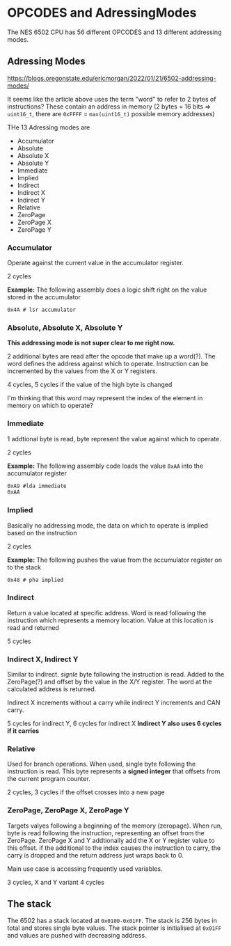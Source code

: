 # OPCODES and AdressingModes
The NES 6502 CPU has 56 different OPCODES and 13 different addressing modes.


## Adressing Modes
https://blogs.oregonstate.edu/ericmorgan/2022/01/21/6502-addressing-modes/

It seems like the article above uses the term "word" to refer to 2 bytes of instructions?
These contain an address in memory (2 bytes = 16 bits => `uint16_t`, there are `0xFFFF` = `max(uint16_t)`
possible memory addresses)


THe 13 Adressing modes are

- Accumulator
- Absolute
- Absolute X
- Absolute Y
- Immediate
- Implied
- Indirect
- Indirect X
- Indirect Y
- Relative
- ZeroPage
- ZeroPage X
- ZeroPage Y

### Accumulator
Operate against the current value in the accumulator register.

2 cycles

**Example:**
The following assembly does a logic shift right on the value stored in the accumulator
```asm
0x4A # lsr accumulator
```

### Absolute, Absolute X, Absolute Y
**This addressing mode is not super clear to me right now.**

2 additional bytes are read after the opcode that make up a word(?). The word defines the address against which to operate.
Instruction can be incremented by the values from the X or Y registers.

4 cycles, 5 cycles if the value of the high byte is changed

I'm thinking that this word may represent the index of the element in memory on which to operate?

### Immediate
1 addtional byte is read, byte represent the value against which to operate.

2 cycles

**Example:**
The following assembly code loads the value `0xAA` into the accumulator register
```asm
0xA9 #lda immediate
0xAA 
```

### Implied
Basically no addressing mode, the data on which to operate is implied based on the instruction

2 cycles

**Example:**
The following pushes the value from the accumulator register on to the stack
```asm
0x48 # pha implied
```

### Indirect
Return a value located at specific address. Word is read following the instruction which represents a memory location.
Value at this location is read and returned

5 cycles

### Indirect X, Indirect Y
Similar to indirect. _signle_ byte following the instruction is read. Added to the ZeroPage(?) and offset by the value in the
X/Y register. The word at the calculated address is returned. 

Indirect X increments without a carry while indirect Y increments and CAN carry.

5 cycles for indirect Y, 6 cycles for indirect X
**Indirect Y also uses 6 cycles if it carries**

### Relative
Used for branch operations. When used, single byte following the instruction is read. This byte represents
a **signed integer** that offsets from the current program counter.

2 cycles, 3 cycles if the offset crosses into a new page

### ZeroPage, ZeroPage X, ZeroPage Y
Targets valyes following a beginning of the memory (zeropage).
When run, byte is read following the instruction, representing an offset from the ZeroPage. ZeroPage X and Y 
addtionally add the X or Y register value to this offset.
if the additional to the index causes the instruction to carry, the carry is dropped and the return address
just wraps back to 0.

Main use case is accessing frequently used variables.

3 cycles, X and Y variant 4 cycles



## The stack
The 6502 has a stack located at `0x0100-0x01FF`. The stack is 256 bytes in total and stores single byte values.
The stack pointer is initialised at `0x01FF` and values are pushed with decreasing address.
